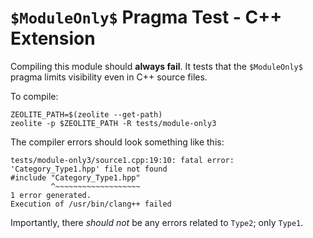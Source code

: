 # `$ModuleOnly$` Pragma Test - C++ Extension

Compiling this module should **always fail**. It tests that the `$ModuleOnly$`
pragma limits visibility even in C++ source files.

To compile:

```shell
ZEOLITE_PATH=$(zeolite --get-path)
zeolite -p $ZEOLITE_PATH -R tests/module-only3
```

The compiler errors should look something like this:

```text
tests/module-only3/source1.cpp:19:10: fatal error: 'Category_Type1.hpp' file not found
#include "Category_Type1.hpp"
         ^~~~~~~~~~~~~~~~~~~~
1 error generated.
Execution of /usr/bin/clang++ failed

```

Importantly, there *should not* be any errors related to `Type2`; only `Type1`.
